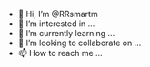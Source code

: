 - 👋 Hi, I’m @RRsmartm
- 👀 I’m interested in ...
- 🌱 I’m currently learning ...
- 💞️ I’m looking to collaborate on ...
- 📫 How to reach me ...

<!---
RRsmartm/RRsmartm is a ✨ special ✨ repository because its `README.md` (this file) appears on your GitHub profile.
You can click the Preview link to take a look at your changes.
--->

